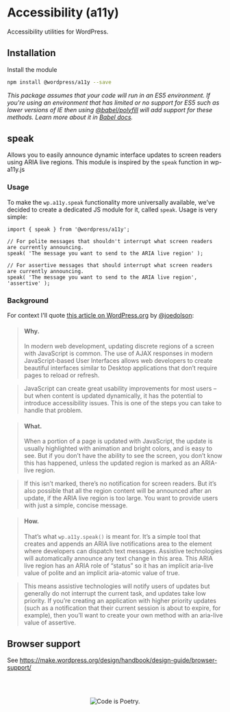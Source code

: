 # Accessibility (a11y)

Accessibility utilities for WordPress.

## Installation

Install the module

```bash
npm install @wordpress/a11y --save
```

_This package assumes that your code will run in an ES5 environment. If you're using an environment that has limited or no support for ES5 such as lower versions of IE then using [@babel/polyfill](https://babeljs.io/docs/en/next/babel-polyfill) will add support for these methods. Learn more about it in [Babel docs](https://babeljs.io/docs/en/next/caveats)._

## speak

Allows you to easily announce dynamic interface updates to screen readers using ARIA live regions. This module is inspired by the `speak` function in wp-a11y.js

### Usage

To make the `wp.a11y.speak` functionality more universally available, we've decided to create a dedicated JS module for it, called `speak`. Usage is very simple:

```JS
import { speak } from '@wordpress/a11y';

// For polite messages that shouldn't interrupt what screen readers are currently announcing.
speak( 'The message you want to send to the ARIA live region' );

// For assertive messages that should interrupt what screen readers are currently announcing.
speak( 'The message you want to send to the ARIA live region', 'assertive' );
```

### Background
For context I'll quote [this article on WordPress.org](https://make.wordpress.org/accessibility/2015/04/15/let-wordpress-speak-new-in-wordpress-4-2/) by [@joedolson](https://github.com/joedolson):

> #### Why.
> In modern web development, updating discrete regions of a screen with JavaScript is common. The use of AJAX responses in modern JavaScript-based User Interfaces allows web developers to create beautiful interfaces similar to Desktop applications that don’t require pages to reload or refresh.

> JavaScript can create great usability improvements for most users – but when content is updated dynamically, it has the potential to introduce accessibility issues. This is one of the steps you can take to handle that problem.

> #### What.
> When a portion of a page is updated with JavaScript, the update is usually highlighted with animation and bright colors, and is easy to see. But if you don’t have the ability to see the screen, you don’t know this has happened, unless the updated region is marked as an ARIA-live region.

> If this isn’t marked, there’s no notification for screen readers. But it’s also possible that all the region content will be announced after an update, if the ARIA live region is too large. You want to provide users with just a simple, concise message.

> #### How.
> That’s what `wp.a11y.speak()` is meant for. It’s a simple tool that creates and appends an ARIA live notifications area to the <body> element where developers can dispatch text messages. Assistive technologies will automatically announce any text change in this area. This ARIA live region has an ARIA role of “status” so it has an implicit aria-live value of polite and an implicit aria-atomic value of true.

> This means assistive technologies will notify users of updates but generally do not interrupt the current task, and updates take low priority. If you’re creating an application with higher priority updates (such as a notification that their current session is about to expire, for example), then you’ll want to create your own method with an aria-live value of assertive.

## Browser support

See https://make.wordpress.org/design/handbook/design-guide/browser-support/

<br/><br/><p align="center"><img src="https://s.w.org/style/images/codeispoetry.png?1" alt="Code is Poetry." /></p>
